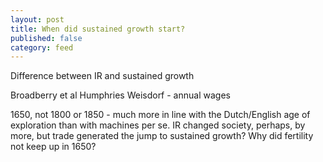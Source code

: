 ```yaml
---
layout: post
title: When did sustained growth start?
published: false
category: feed
---
```


Difference between IR and sustained growth

Broadberry et al 
Humphries Weisdorf - annual wages

1650, not 1800 or 1850 - much more in line with the Dutch/English age of exploration than with machines per se. IR changed society, perhaps, by more, but trade generated the jump to sustained growth? Why did fertility not keep up in 1650? 
